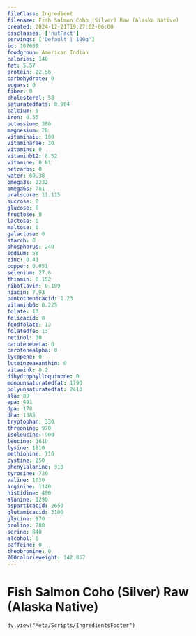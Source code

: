 ```yaml
---
fileClass: Ingredient
filename: Fish Salmon Coho (Silver) Raw (Alaska Native)
created: 2024-12-21T19:27:02-06:00
cssclasses: ['nutFact']
servings: ['Default | 100g']
id: 167639
foodgroup: American Indian
calories: 140
fat: 5.57
protein: 22.56
carbohydrate: 0
sugars: 0
fiber: 0
cholesterol: 58
saturatedfats: 0.904
calcium: 5
iron: 0.55
potassium: 380
magnesium: 28
vitaminaiu: 100
vitaminarae: 30
vitaminc: 0
vitaminb12: 8.52
vitamine: 0.81
netcarbs: 0
water: 69.38
omega3s: 2232
omega6s: 781
pralscore: 11.115
sucrose: 0
glucose: 0
fructose: 0
lactose: 0
maltose: 0
galactose: 0
starch: 0
phosphorus: 240
sodium: 58
zinc: 0.41
copper: 0.051
selenium: 27.6
thiamin: 0.152
riboflavin: 0.189
niacin: 7.93
pantothenicacid: 1.23
vitaminb6: 0.225
folate: 13
folicacid: 0
foodfolate: 13
folatedfe: 13
retinol: 30
carotenebeta: 0
carotenealpha: 0
lycopene: 0
luteinzeaxanthin: 0
vitamink: 0.2
dihydrophylloquinone: 0
monounsaturatedfat: 1790
polyunsaturatedfat: 2410
ala: 89
epa: 491
dpa: 178
dha: 1385
tryptophan: 330
threonine: 970
isoleucine: 900
leucine: 1610
lysine: 1810
methionine: 710
cystine: 250
phenylalanine: 910
tyrosine: 720
valine: 1030
arginine: 1140
histidine: 490
alanine: 1290
asparticacid: 2650
glutamicacid: 3100
glycine: 970
proline: 780
serine: 840
alcohol: 0
caffeine: 0
theobromine: 0
200calorieweight: 142.857
---
```


# Fish Salmon Coho (Silver) Raw (Alaska Native)

```dataviewjs
dv.view("Meta/Scripts/IngredientsFooter")
```